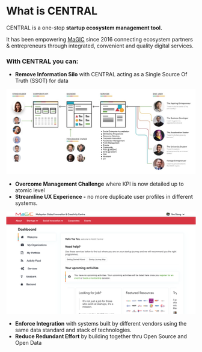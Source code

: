 # What is CENTRAL

CENTRAL is a one-stop **startup ecosystem management tool.** 

It has been empowering [MaGIC](https://mymagic.my) since 2016 connecting ecosystem partners & entrepreneurs through integrated, convenient and quality digital services.

### With CENTRAL you can:

* **Remove Information Silo** with CENTRAL acting as a Single Source Of Truth \(SSOT\) for data

![](.gitbook/assets/screenshot-2021-02-08-at-10.33.37-am.png)

* **Overcome Management Challenge** where KPI is now detailed up to atomic level
* **Streamline UX Experience -** no more duplicate user profiles in different systems.

![](.gitbook/assets/screenshot-2021-02-08-at-10.06.58-am.png)

* **Enforce Integration** with systems built by different vendors using the same data standard and stack of technologies.
* **Reduce Redundant Effort** by building together thru Open Source and Open Data 



